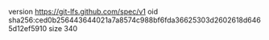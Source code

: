 version https://git-lfs.github.com/spec/v1
oid sha256:ced0b256443644021a7a8574c988bf6fda36625303d2602618d6465d12ef5910
size 340
